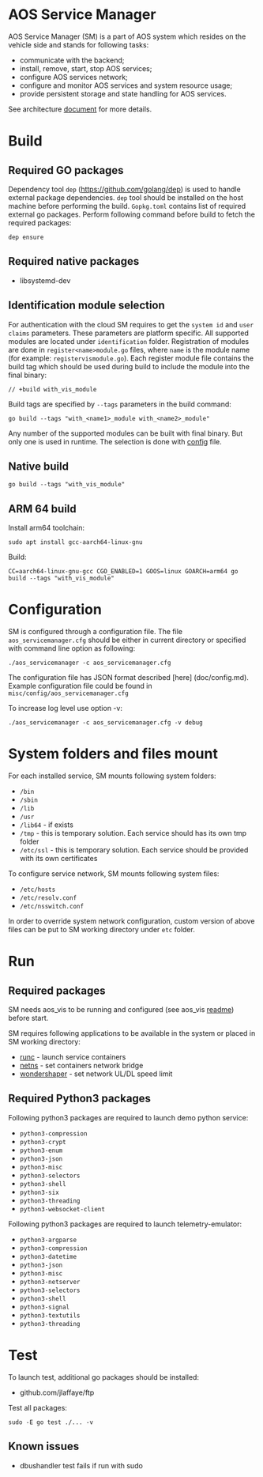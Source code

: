 
# AOS Service Manager

AOS Service Manager (SM) is a part of AOS system which resides on the vehicle side and stands for following tasks:
* communicate with the backend;
* install, remove, start, stop AOS services;
* configure AOS services network;
* configure and monitor AOS services and system resource usage;
* provide persistent storage and state handling for AOS services.

See architecture [document](doc/architecture.md) for more details.

# Build

## Required GO packages

Dependency tool `dep` (https://github.com/golang/dep) is used to handle external package dependencies. `dep` tool should be installed on the host machine before performing the build. `Gopkg.toml` contains list of required external go packages. Perform following command before build to fetch the required packages:

```
dep ensure
```

## Required native packages

* libsystemd-dev

## Identification module selection

For authentication with the cloud SM requires to get the `system id` and `user claims` parameters. These parameters are platform specific. All supported modules are located under `identification` folder. Registration of modules are done in `register<name>module.go` files, where `name` is the module name (for example: `registervismodule.go`). Each register module file contains the build tag which should be used during build to include the module into the final binary:
```
// +build with_vis_module
```
Build tags are specified by `--tags` parameters in the build command:

```
go build --tags "with_<name1>_module with_<name2>_module"
```

Any number of the supported modules can be built with final binary. But only one is used in runtime. The selection is done with [config](doc/config.md) file.

## Native build

```
go build --tags "with_vis_module"
```

## ARM 64 build

Install arm64 toolchain:
```
sudo apt install gcc-aarch64-linux-gnu
```
Build:

```
CC=aarch64-linux-gnu-gcc CGO_ENABLED=1 GOOS=linux GOARCH=arm64 go build --tags "with_vis_module"
```

# Configuration

SM is configured through a configuration file. The file `aos_servicemanager.cfg` should be either in current directory or specified with command line option as following:
```
./aos_servicemanager -c aos_servicemanager.cfg
```
The configuration file has JSON format described [here] (doc/config.md). Example configuration file could be found in `misc/config/aos_servicemanager.cfg`

To increase log level use option -v:
```
./aos_servicemanager -c aos_servicemanager.cfg -v debug
```

# System folders and files mount

For each installed service, SM mounts following system folders:
* `/bin`
* `/sbin`
* `/lib`
* `/usr`
* `/lib64` - if exists
* `/tmp` - this is temporary solution. Each service should has its own tmp folder
* `/etc/ssl` - this is temporary solution. Each service should be provided with its own certificates

To configure service network, SM mounts following system files:
* `/etc/hosts`
* `/etc/resolv.conf`
* `/etc/nsswitch.conf`

In order to override system network configuration, custom version of above files can be put to SM working directory under `etc` folder.

# Run

## Required packages

SM needs aos_vis to be running and configured (see aos_vis [readme](https://gitpct.epam.com/epmd-aepr/aos_vis/blob/master/README.md)) before start.

SM requires following applications to be available in the system or placed in SM working directory:
* [runc](https://github.com/opencontainers/runc) - launch service containers
* [netns](https://github.com/genuinetools/netns) - set containers network bridge
* [wondershaper](https://github.com/magnific0/wondershaper) - set network UL/DL speed limit

## Required Python3 packages

Following python3 packages are required to launch demo python service:
* `python3-compression`
* `python3-crypt`
* `python3-enum`
* `python3-json`
* `python3-misc`
* `python3-selectors`
* `python3-shell`
* `python3-six`
* `python3-threading`
* `python3-websocket-client`

Following python3 packages are required to launch telemetry-emulator:
* `python3-argparse`
* `python3-compression`
* `python3-datetime`
* `python3-json`
* `python3-misc`
* `python3-netserver`
* `python3-selectors`
* `python3-shell`
* `python3-signal`
* `python3-textutils`
* `python3-threading`

# Test

To launch test, additional go packages should be installed:
* github.com/jlaffaye/ftp

Test all packages:

```
sudo -E go test ./... -v
```
## Known issues
* dbushandler test fails if run with sudo
